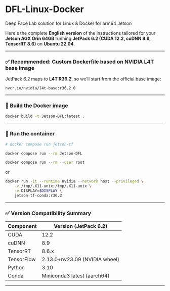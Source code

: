 # DFL-Linux-Docker
Deep Face Lab solution for Linux &amp; Docker for arm64 Jetson

Here's the complete **English version** of the instructions tailored for your **Jetson AGX Orin 64GB** running **JetPack 6.2 (CUDA 12.2, cuDNN 8.9, TensorRT 8.6)** on **Ubuntu 22.04**.

---

### ✅ Recommended: Custom Dockerfile based on NVIDIA L4T base image

JetPack 6.2 maps to **L4T R36.2**, so we’ll start from the official base image:

```
nvcr.io/nvidia/l4t-base:r36.2.0
```

---

### 🧪 Build the Docker image

```bash
docker build -t Jetson-DFL:latest .
```

---

### 🚀 Run the container

```bash
# docker compose run jetson-tf

docker compose run --rm Jetson-DFL

docker compose run --rm --user root 
```

or

```bash
docker run -it --runtime nvidia --network host --privileged \
    -v /tmp/.X11-unix:/tmp/.X11-unix \
    -e DISPLAY=$DISPLAY \
    jetson-tf-conda:r36.2
```

---

### ✅ Version Compatibility Summary

| Component  | Version (JetPack 6.2)         |
| ---------- | ----------------------------- |
| CUDA       | 12.2                          |
| cuDNN      | 8.9                           |
| TensorRT   | 8.6.x                         |
| TensorFlow | 2.13.0+nv23.09 (NVIDIA wheel) |
| Python     | 3.10                          |
| Conda      | Miniconda3 latest (aarch64)   |

---


